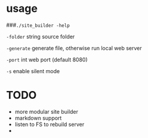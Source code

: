 # usage

###`./site_builder -help`
  
  `-folder` string 
  source folder
  
  `-generate`
        generate file, otherwise run local web server
  
  `-port` int
        web port (default 8080)
  
  `-s`    enable silent mode



# TODO

- more modular site builder 
- markdown support
- listen to FS to rebuild server
- 

